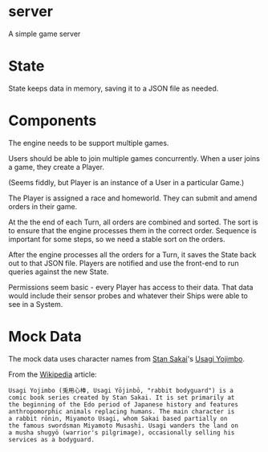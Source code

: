 # server
A simple game server

# State
State keeps data in memory, saving it to a JSON file as needed.

# Components
The engine needs to be support multiple games.

Users should be able to join multiple games concurrently.
When a user joins a game, they create a Player.

(Seems fiddly, but Player is an instance of a User in a particular Game.)

The Player is assigned a race and homeworld.
They can submit and amend orders in their game.

At the the end of each Turn, all orders are combined and sorted.
The sort is to ensure that the engine processes them in the correct order.
Sequence is important for some steps, so we need a stable sort on the orders.

After the engine processes all the orders for a Turn,
it saves the State back out to that JSON file.
Players are notified and use the front-end to run queries
against the new State.

Permissions seem basic - every Player has access to their data.
That data would include their sensor probes and whatever
their Ships were able to see in a System.

# Mock Data
The mock data uses character names from
[Stan Sakai](https://stansakai.com/)'s
[Usagi Yojimbo](http://www.usagiyojimbo.com/).

From the [Wikipedia](https://en.wikipedia.org/wiki/Usagi_Yojimbo) article:

    Usagi Yojimbo (兎用心棒, Usagi Yōjinbō, "rabbit bodyguard") is a
    comic book series created by Stan Sakai. It is set primarily at
    the beginning of the Edo period of Japanese history and features
    anthropomorphic animals replacing humans. The main character is
    a rabbit rōnin, Miyamoto Usagi, whom Sakai based partially on
    the famous swordsman Miyamoto Musashi. Usagi wanders the land on
    a musha shugyō (warrior's pilgrimage), occasionally selling his
    services as a bodyguard. 
